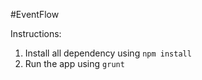 #EventFlow

Instructions:
1. Install all dependency using ``` npm install ```
2. Run the app using ``` grunt ```


